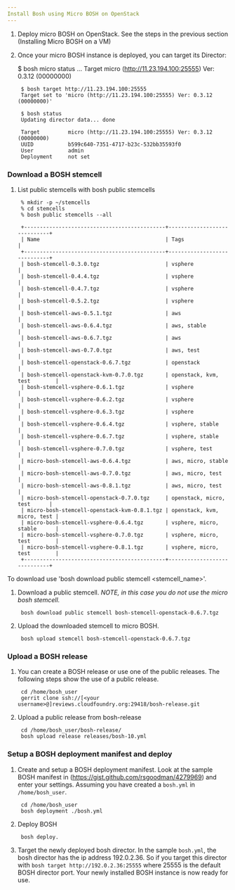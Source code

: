 ```yaml
---
Install Bosh using Micro BOSH on OpenStack
---
```


1. Deploy micro BOSH on OpenStack. See the steps in the previous section (Installing Micro BOSH on a VM)

1. Once your micro BOSH instance is deployed, you can target its Director:

  	$ bosh micro status
		...
		Target         micro (http://11.23.194.100:25555) Ver: 0.3.12 (00000000)

		$ bosh target http://11.23.194.100:25555
		Target set to 'micro (http://11.23.194.100:25555) Ver: 0.3.12 (00000000)'

		$ bosh status
		Updating director data... done

		Target         micro (http://11.23.194.100:25555) Ver: 0.3.12 (00000000)
		UUID           b599c640-7351-4717-b23c-532bb35593f0
		User           admin
		Deployment     not set

### Download a BOSH stemcell

1. List public stemcells with bosh public stemcells

		% mkdir -p ~/stemcells
		% cd stemcells
		% bosh public stemcells --all
    
        +---------------------------------------------+-----------------------------+
        | Name                                        | Tags                        |
        +---------------------------------------------+-----------------------------+
		| bosh-stemcell-0.3.0.tgz                     | vsphere                     |
		| bosh-stemcell-0.4.4.tgz                     | vsphere                     |
		| bosh-stemcell-0.4.7.tgz                     | vsphere                     |
		| bosh-stemcell-0.5.2.tgz                     | vsphere                     |
		| bosh-stemcell-aws-0.5.1.tgz                 | aws                         |
		| bosh-stemcell-aws-0.6.4.tgz                 | aws, stable                 |
		| bosh-stemcell-aws-0.6.7.tgz                 | aws                         |
		| bosh-stemcell-aws-0.7.0.tgz                 | aws, test                   |
		| bosh-stemcell-openstack-0.6.7.tgz           | openstack                   |
		| bosh-stemcell-openstack-kvm-0.7.0.tgz       | openstack, kvm, test        |
		| bosh-stemcell-vsphere-0.6.1.tgz             | vsphere                     |
		| bosh-stemcell-vsphere-0.6.2.tgz             | vsphere                     |
		| bosh-stemcell-vsphere-0.6.3.tgz             | vsphere                     |
		| bosh-stemcell-vsphere-0.6.4.tgz             | vsphere, stable             |
		| bosh-stemcell-vsphere-0.6.7.tgz             | vsphere, stable             |
		| bosh-stemcell-vsphere-0.7.0.tgz             | vsphere, test               |
		| micro-bosh-stemcell-aws-0.6.4.tgz           | aws, micro, stable          |
		| micro-bosh-stemcell-aws-0.7.0.tgz           | aws, micro, test            |
		| micro-bosh-stemcell-aws-0.8.1.tgz           | aws, micro, test            |
		| micro-bosh-stemcell-openstack-0.7.0.tgz     | openstack, micro, test      |
		| micro-bosh-stemcell-openstack-kvm-0.8.1.tgz | openstack, kvm, micro, test |
		| micro-bosh-stemcell-vsphere-0.6.4.tgz       | vsphere, micro, stable      |
		| micro-bosh-stemcell-vsphere-0.7.0.tgz       | vsphere, micro, test        |
		| micro-bosh-stemcell-vsphere-0.8.1.tgz       | vsphere, micro, test        |
		+---------------------------------------------+-----------------------------+

To download use 'bosh download public stemcell <stemcell_name>'.


1. Download a public stemcell. *NOTE, in this case you do not use the micro bosh stemcell.*

		bosh download public stemcell bosh-stemcell-openstack-0.6.7.tgz

1. Upload the downloaded stemcell to micro BOSH.

		bosh upload stemcell bosh-stemcell-openstack-0.6.7.tgz

### Upload a BOSH release ###

1. You can create a BOSH release or use one of the public releases. The following steps show the use of a public release.

		cd /home/bosh_user
		gerrit clone ssh://[<your username>@]reviews.cloudfoundry.org:29418/bosh-release.git

1. Upload a public release from bosh-release

		cd /home/bosh_user/bosh-release/
		bosh upload release releases/bosh-10.yml


### Setup a BOSH deployment manifest and deploy ###

1. Create and setup a BOSH deployment manifest. Look at the sample BOSH manifest in (https://gist.github.com/rsgoodman/4279969) and enter your settings. Assuming you have created a `bosh.yml` in `/home/bosh_user`.

		cd /home/bosh_user
		bosh deployment ./bosh.yml

1. Deploy BOSH

		bosh deploy.

1. Target the newly deployed bosh director. In the sample `bosh.yml`, the bosh director has the ip address 192.0.2.36. So if you target this director with `bosh target http://192.0.2.36:25555` where 25555 is the default BOSH director port.  Your newly installed BOSH instance is now ready for use.
